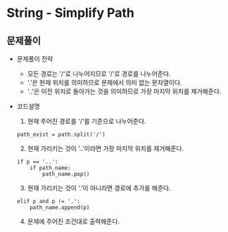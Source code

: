 # String - Simplify Path
## 문제풀이
* 문제풀이 전략
    * 모든 경로는 '/'로 나누어지므로 '/'로 경로를 나누어준다.
    * '.'은 현재 위치를 의미하므로 문제에서 의미 없는 문자열이다.
    * '..'은 이전 위치로 돌아가는 것을 의미하므로 가장 마지막 위치를 제거해준다.

* 코드설명
    1. 현재 주어진 경로를 '/'를 기준으로 나누어준다.  
    ```
    path_exist = path.split('/')
    ```

    2. 현재 가리키는 것이 '..'이라면 가장 마지막 위치를 제거해준다.  
    ```
    if p == '..':
        if path_name:
            path_name.pop()
    ```

    3. 현재 가리키는 것이 '.'이 아니라면 경로에 추가를 해준다.  
    ```
    elif p and p != '.':
        path_name.append(p)
    ```

    4. 문제에 주어진 조건대로 출력해준다.